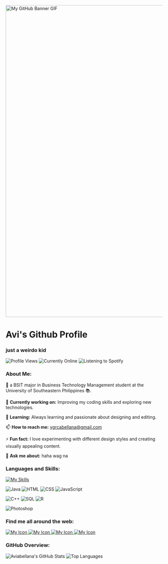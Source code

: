 <img align="center" width="1000" src="https://i.redd.it/lrp11pvdogmb1.gif" alt="My GitHub Banner GIF">

<h1>Avi's Github Profile</h1>
<h3>just a weirdo kid</h3>

![Profile Views](https://komarev.com/ghpvc/?username=aviabellana&color=blueviolet) ![Currently Online](https://img.shields.io/badge/Currently%20-Online-brightgreen) ![Listening to Spotify](https://img.shields.io/badge/Listening%20to%20Spotify-lightgrey?style=flat&logo=spotify&logoColor=1DB954&labelColor=grey&color=grey)

### About Me:
🍒 a BSIT major in Business Technology Management student at the University of Southeastern Philippines 📚.

🔭 **Currently working on:** Improving my coding skills and exploring new technologies.

🌱 **Learning:** Always learning and passionate about designing and editing.

📫 **How to reach me:** vgrcabellana@gmail.com

⚡ **Fun fact:** I love experimenting with different design styles and creating visually appealing content.

💬 **Ask me about:** haha wag na

### Languages and Skills:
[![My Skills](https://skillicons.dev/icons?i=js,html,css,cpp,mysql,r,xd,figma)](https://skillicons.dev)

![Java](https://img.shields.io/badge/Java-Intermediate-orange) ![HTML](https://img.shields.io/badge/HTML-Advanced-blue) ![CSS](https://img.shields.io/badge/CSS-Intermediate-blue) ![JavaScript](https://img.shields.io/badge/JavaScript-Beginner-yellow) 

![C++](https://img.shields.io/badge/C++-Intermediate-brightgreen) ![SQL](https://img.shields.io/badge/SQL-Beginner-blueviolet) ![R](https://img.shields.io/badge/R-Beginner-blueviolet) 

![Photoshop](https://img.shields.io/badge/Photoshop-Beginner-blueviolet)

### Find me all around the web:
<a href="https://www.instagram.com/avgraci/"> <img src="https://skillicons.dev/icons?i=instagram&theme=light" alt="My Icon"> </a>
<a href="https://www.linkedin.com/in/avi-grace-abellana-3647aa251"> <img src="https://skillicons.dev/icons?i=linkedin&theme=light" alt="My Icon"> </a>
<a href="vgrcabellana@gmail.com"> <img src="https://skillicons.dev/icons?i=gmail&theme=light" alt="My Icon"> </a>
<a href="https://github.com/aviabellana"> <img src="https://skillicons.dev/icons?i=github&theme=light" alt="My Icon"> </a>

### GitHub Overview:
![Aviabellana's GitHub Stats](https://github-readme-stats.vercel.app/api?username=aviabellana&show_icons=true&hide=prs,issues,contribs&theme=radical) ![Top Languages](https://github-readme-stats.vercel.app/api/top-langs/?username=aviabellana&layout=compact&theme=radical)



